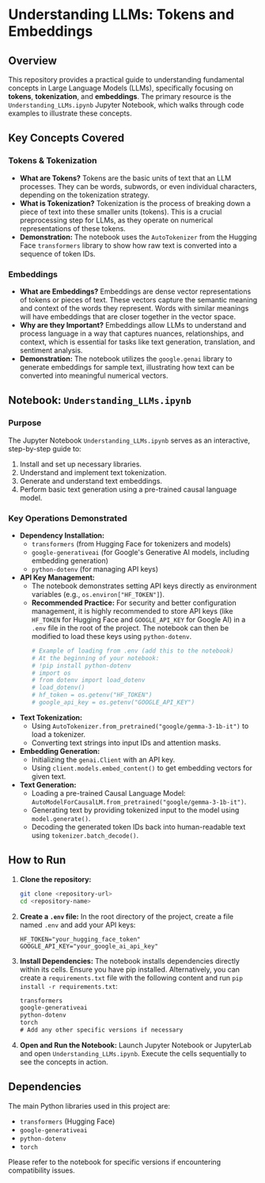 # Understanding LLMs: Tokens and Embeddings

## Overview

This repository provides a practical guide to understanding fundamental concepts in Large Language Models (LLMs), specifically focusing on **tokens**, **tokenization**, and **embeddings**. The primary resource is the `Understanding_LLMs.ipynb` Jupyter Notebook, which walks through code examples to illustrate these concepts.

## Key Concepts Covered

### Tokens & Tokenization

*   **What are Tokens?** Tokens are the basic units of text that an LLM processes. They can be words, subwords, or even individual characters, depending on the tokenization strategy.
*   **What is Tokenization?** Tokenization is the process of breaking down a piece of text into these smaller units (tokens). This is a crucial preprocessing step for LLMs, as they operate on numerical representations of these tokens.
*   **Demonstration:** The notebook uses the `AutoTokenizer` from the Hugging Face `transformers` library to show how raw text is converted into a sequence of token IDs.

### Embeddings

*   **What are Embeddings?** Embeddings are dense vector representations of tokens or pieces of text. These vectors capture the semantic meaning and context of the words they represent. Words with similar meanings will have embeddings that are closer together in the vector space.
*   **Why are they Important?** Embeddings allow LLMs to understand and process language in a way that captures nuances, relationships, and context, which is essential for tasks like text generation, translation, and sentiment analysis.
*   **Demonstration:** The notebook utilizes the `google.genai` library to generate embeddings for sample text, illustrating how text can be converted into meaningful numerical vectors.

## Notebook: `Understanding_LLMs.ipynb`

### Purpose

The Jupyter Notebook `Understanding_LLMs.ipynb` serves as an interactive, step-by-step guide to:
1.  Install and set up necessary libraries.
2.  Understand and implement text tokenization.
3.  Generate and understand text embeddings.
4.  Perform basic text generation using a pre-trained causal language model.

### Key Operations Demonstrated

*   **Dependency Installation:**
    *   `transformers` (from Hugging Face for tokenizers and models)
    *   `google-generativeai` (for Google's Generative AI models, including embedding generation)
    *   `python-dotenv` (for managing API keys)
*   **API Key Management:**
    *   The notebook demonstrates setting API keys directly as environment variables (e.g., `os.environ["HF_TOKEN"]`).
    *   **Recommended Practice:** For security and better configuration management, it is highly recommended to store API keys (like `HF_TOKEN` for Hugging Face and `GOOGLE_API_KEY` for Google AI) in a `.env` file in the root of the project. The notebook can then be modified to load these keys using `python-dotenv`.
        ```python
        # Example of loading from .env (add this to the notebook)
        # At the beginning of your notebook:
        # !pip install python-dotenv
        # import os
        # from dotenv import load_dotenv
        # load_dotenv()
        # hf_token = os.getenv("HF_TOKEN")
        # google_api_key = os.getenv("GOOGLE_API_KEY")
        ```
*   **Text Tokenization:**
    *   Using `AutoTokenizer.from_pretrained("google/gemma-3-1b-it")` to load a tokenizer.
    *   Converting text strings into input IDs and attention masks.
*   **Embedding Generation:**
    *   Initializing the `genai.Client` with an API key.
    *   Using `client.models.embed_content()` to get embedding vectors for given text.
*   **Text Generation:**
    *   Loading a pre-trained Causal Language Model: `AutoModelForCausalLM.from_pretrained("google/gemma-3-1b-it")`.
    *   Generating text by providing tokenized input to the model using `model.generate()`.
    *   Decoding the generated token IDs back into human-readable text using `tokenizer.batch_decode()`.

## How to Run

1.  **Clone the repository:**
    ```bash
    git clone <repository-url>
    cd <repository-name>
    ```
2.  **Create a `.env` file:**
    In the root directory of the project, create a file named `.env` and add your API keys:
    ```env
    HF_TOKEN="your_hugging_face_token"
    GOOGLE_API_KEY="your_google_ai_api_key"
    ```
3.  **Install Dependencies:**
    The notebook installs dependencies directly within its cells. Ensure you have pip installed.
    Alternatively, you can create a `requirements.txt` file with the following content and run `pip install -r requirements.txt`:
    ```txt
    transformers
    google-generativeai
    python-dotenv
    torch
    # Add any other specific versions if necessary
    ```
4.  **Open and Run the Notebook:**
    Launch Jupyter Notebook or JupyterLab and open `Understanding_LLMs.ipynb`. Execute the cells sequentially to see the concepts in action.

## Dependencies

The main Python libraries used in this project are:
*   `transformers` (Hugging Face)
*   `google-generativeai`
*   `python-dotenv`
*   `torch`

Please refer to the notebook for specific versions if encountering compatibility issues. 